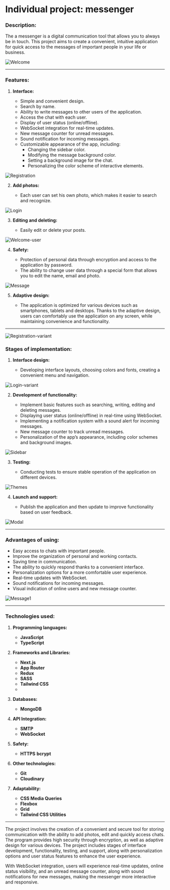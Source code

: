 # Individual project: messenger

### Description:

The a messenger is a digital communication tool that allows you to always be in touch. This project aims to create a convenient, intuitive application for quick access to the messages of important people in your life or business.

![Welcome](/public/readme/welcome.jpg)

---

### Features:

1. **Interface:**

   - Simple and convenient design.
   - Search by name.
   - Ability to write messages to other users of the application.
   - Access the chat with each user.
   - Display of user status (online/offline).
   - WebSocket integration for real-time updates.
   - New message counter for unread messages.
   - Sound notification for incoming messages.
   - Customizable appearance of the app, including:
     - Changing the sidebar color.
     - Modifying the message background color.
     - Setting a background image for the chat.
     - Personalizing the color scheme of interactive elements.

![Registration](/public/readme/registration.jpg)

2. **Add photos:**

   - Each user can set his own photo, which makes it easier to search and recognize.

![Login](/public/readme/login.jpg)

3. **Editing and deleting:**

   - Easily edit or delete your posts.

![Welcome-user](/public/readme/welcome-user.jpg)

4. **Safety:**

   - Protection of personal data through encryption and access to the application by password.
   - The ability to change user data through a special form that allows you to edit the name, email and photo.

![Message](/public/readme/message.jpg)

5. **Adaptive design:**

   - The application is optimized for various devices such as smartphones, tablets and desktops. Thanks to the adaptive design, users can comfortably use the application on any screen, while maintaining convenience and functionality.

---

![Registration-variant](/public/readme/registration-variant.jpg)

### Stages of implementation:

1. **Interface design:**

   - Developing interface layouts, choosing colors and fonts, creating a convenient menu and navigation.

![Login-variant](/public/readme/login-variant.jpg)

2. **Development of functionality:**

   - Implement basic features such as searching, writing, editing and deleting messages.
   - Displaying user status (online/offline) in real-time using WebSocket.
   - Implementing a notification system with a sound alert for incoming messages.
   - New message counter to track unread messages.
   - Personalization of the app’s appearance, including color schemes and background images.

![Sidebar](/public/readme/sidebar.jpg)

3. **Testing:**

   - Conducting tests to ensure stable operation of the application on different devices.

![Themes](/public/readme/themes.jpg)

4. **Launch and support:**

   - Publish the application and then update to improve functionality based on user feedback.

![Modal](/public/readme/modal.jpg)

---

### Advantages of using:

- Easy access to chats with important people.
- Improve the organization of personal and working contacts.
- Saving time in communication.
- The ability to quickly respond thanks to a convenient interface.
- Personalization options for a more comfortable user experience.
- Real-time updates with WebSocket.
- Sound notifications for incoming messages.
- Visual indication of online users and new message counter.

![Message1](/public/readme/message1.jpg)

---

### Technologies used:

1. **Programming languages:**

   - **JavaScript**
   - **TypeScript**

2. **Frameworks and Libraries:**
   - **Next.js**
   - **App Router**
   - **Redux**
   - **SASS**
   - **Tailwind CSS**
   -
3. **Databases:**

   - **MongoDB**

4. **API Integration:**

   - **SMTP**
   - **WebSocket**

5. **Safety:**

   - **HTTPS**
     **bcrypt**

6. **Other technologies:**

   - **Git**
   - **Cloudinary**

7. **Adaptability:**
   - **CSS Media Queries**
   - **Flexbox**
   - **Grid**
   - **Tailwind CSS Utilities**

---

The project involves the creation of a convenient and secure tool for storing communication with the ability to add photos, edit and quickly access chats. The program provides high security through encryption, as well as adaptive design for various devices. The project includes stages of interface development, functionality, testing, and support, along with personalization options and user status features to enhance the user experience.

With WebSocket integration, users will experience real-time updates, online status visibility, and an unread message counter, along with sound notifications for new messages, making the messenger more interactive and responsive.
